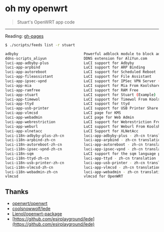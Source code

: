 # oh my openwrt

> Stuart's OpenWRT app code

---

Reading: [gh-pages](https://stuarthua.github.io/oh-my-openwrt/)

```bash
$ ./scripts/feeds list -r stuart

adbyby                          	Powerful adblock module to block ad.
ddns-scripts_aliyun             	DDNS extension for AliYun.com
luci-app-adbyby-plus            	LuCI support for Adbyby
luci-app-arpbind                	LuCI support for ARP Binding
luci-app-autoreboot             	LuCI support for Scheduled Reboot
luci-app-fileassistant          	LuCI support for File Assistant
luci-app-ipsec-vpnd             	LuCI support for IPSec VPN Server (IKEv1 with PSK and Xauth)
luci-app-mia                    	LuCI support for Mia From Koolshare
luci-app-ramfree                	LuCI support for RAM Free
luci-app-stuart                 	LuCI support for Stuart (Example)
luci-app-timewol                	LuCI support for Timewol From Koolshare
luci-app-ttyd                   	LuCI support for ttyd
luci-app-usb-printer            	LuCI support for USB Printer Share via TCP/IP
luci-app-vlmcsd                 	LuCI page for KMS
luci-app-webadmin               	LuCI page for Web Admin
luci-app-webrestriction         	LuCI support for Webrestriction From Koolshare
luci-app-weburl                 	LuCI support for Weburl From Koolshare
luci-app-xlnetacc               	LuCI Support for XLNetAcc
luci-i18n-adbyby-plus-zh-cn     	luci-app-adbyby-plus - zh-cn translation
luci-i18n-arpbind-zh-cn         	luci-app-arpbind - zh-cn translation
luci-i18n-autoreboot-zh-cn      	luci-app-autoreboot - zh-cn translation
luci-i18n-ipsec-vpnd-zh-cn      	luci-app-ipsec-vpnd - zh-cn translation
luci-i18n-sqm                   	LuCI support for the sqm language package
luci-i18n-ttyd-zh-cn            	luci-app-ttyd - zh-cn translation
luci-i18n-usb-printer-zh-cn     	luci-app-usb-printer - zh-cn translation
luci-i18n-vlmcsd-zh-cn          	luci-app-vlmcsd - zh-cn translation
luci-i18n-webadmin-zh-cn        	luci-app-webadmin - zh-cn translation
vlmcsd                          	vlmcsd for OpenWRT
```

## Thanks

* [openwrt/openwrt](https://github.com/openwrt/openwrt)
* [coolsnowwolf/lede](https://github.com/coolsnowwolf/lede)
* [Lienol/openwrt-package](https://github.com/Lienol/openwrt-package)
* [https://github.com/esirplayground/lede](https://github.com/esirplayground/lede)
